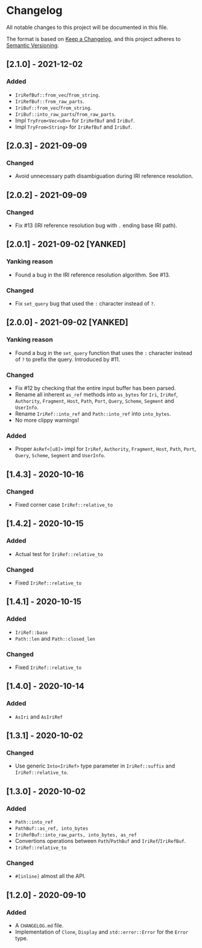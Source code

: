 # Changelog

All notable changes to this project will be documented in this file.

The format is based on [Keep a Changelog](https://keepachangelog.com/en/1.0.0/),
and this project adheres to [Semantic Versioning](https://semver.org/spec/v2.0.0.html).

## [2.1.0] - 2021-12-02
### Added
- `IriRefBuf::from_vec`/`from_string`.
- `IriRefBuf::from_raw_parts`.
- `IriBuf::from_vec`/`from_string`.
- `IriBuf::into_raw_parts`/`from_raw_parts`.
- Impl `TryFrom<Vec<u8>>` for `IriRefBuf` and `IriBuf`.
- Impl `TryFrom<String>` for `IriRefBuf` and `IriBuf`.

## [2.0.3] - 2021-09-09
### Changed
- Avoid unnecessary path disambiguation during IRI reference resolution.

## [2.0.2] - 2021-09-09
### Changed
- Fix #13 (IRI reference resolution bug with `.` ending base IRI path).

## [2.0.1] - 2021-09-02 [YANKED]
### Yanking reason
- Found a bug in the IRI reference resolution algorithm. See #13.

### Changed
- Fix `set_query` bug that used the `:` character instead of `?`.

## [2.0.0] - 2021-09-02 [YANKED]
### Yanking reason
- Found a bug in the `set_query` function that uses the `:` character
  instead of `?` to prefix the query. Introduced by #11.

### Changed
- Fix #12 by checking that the entire input buffer has been parsed.
- Rename all inherent `as_ref` methods into `as_bytes`
  for `Iri`, `IriRef`, `Authority`, `Fragment`, `Host`,
  `Path`, `Port`, `Query`, `Scheme`, `Segment` and `UserInfo`.
- Rename `IriRef::into_ref` and `Path::into_ref` into `into_bytes`.
- No more clippy warnings!

### Added
- Proper `AsRef<[u8]>` impl for `IriRef`, `Authority`,
  `Fragment`, `Host`, `Path`, `Port`, `Query`, `Scheme`,
  `Segment` and `UserInfo`.

## [1.4.3] - 2020-10-16
### Changed
- Fixed corner case `IriRef::relative_to`

## [1.4.2] - 2020-10-15
### Added
- Actual test for `IriRef::relative_to`

### Changed
- Fixed `IriRef::relative_to`

## [1.4.1] - 2020-10-15
### Added
- `IriRef::base`
- `Path::len` and `Path::closed_len`

### Changed
- Fixed `IriRef::relative_to`

## [1.4.0] - 2020-10-14
### Added
- `AsIri` and `AsIriRef`

## [1.3.1] - 2020-10-02
### Changed
- Use generic `Into<IriRef>` type parameter in `IriRef::suffix` and `IriRef::relative_to`.

## [1.3.0] - 2020-10-02
### Added
- `Path::into_ref`
- `PathBuf::as_ref, into_bytes`
- `IriRefBuf::into_raw_parts, into_bytes, as_ref`
- Convertions operations between `Path`/`PathBuf` and `IriRef`/`IriRefBuf`.
- `IriRef::relative_to`

### Changed
- `#[inline]` almost all the API.

## [1.2.0] - 2020-09-10
### Added
- A `CHANGELOG.md` file.
- Implementation of `Clone`, `Display` and `std::error::Error` for the `Error` type.
